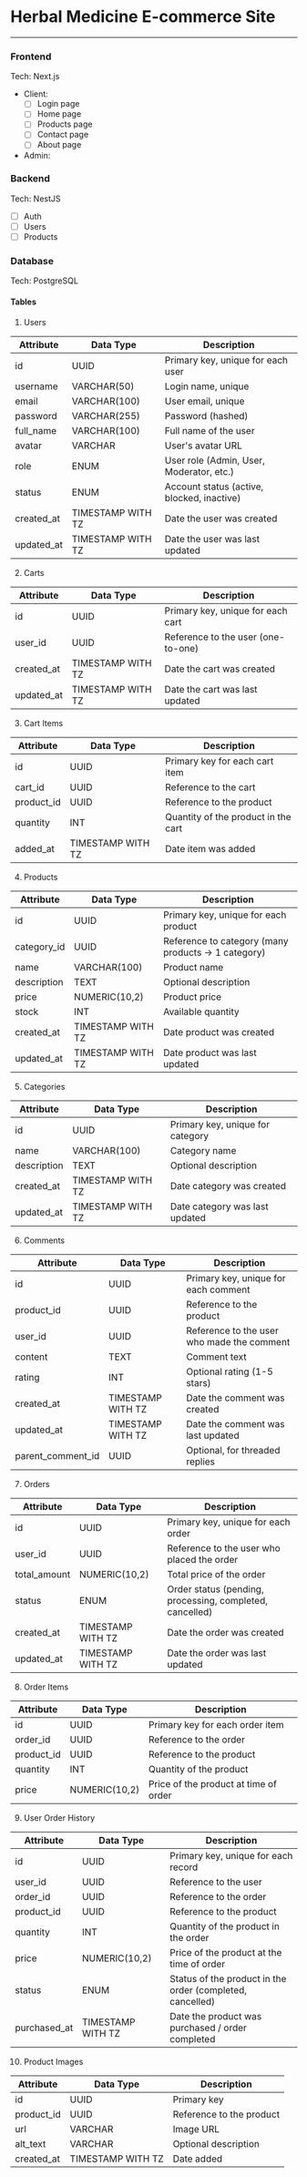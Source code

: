 # Herbal Medicine E-commerce Site

---

### Frontend

Tech: Next.js

- Client:
  - [ ] Login page
  - [ ] Home page
  - [ ] Products page
  - [ ] Contact page
  - [ ] About page
- Admin:

### Backend

Tech: NestJS

- [ ] Auth
- [ ] Users
- [ ] Products

### Database

Tech: PostgreSQL

#### Tables

1. Users

| Attribute  | Data Type         | Description                                |
| ---------- | ----------------- | ------------------------------------------ |
| id         | UUID              | Primary key, unique for each user          |
| username   | VARCHAR(50)       | Login name, unique                         |
| email      | VARCHAR(100)      | User email, unique                         |
| password   | VARCHAR(255)      | Password (hashed)                          |
| full_name  | VARCHAR(100)      | Full name of the user                      |
| avatar     | VARCHAR           | User's avatar URL                          |
| role       | ENUM              | User role (Admin, User, Moderator, etc.)   |
| status     | ENUM              | Account status (active, blocked, inactive) |
| created_at | TIMESTAMP WITH TZ | Date the user was created                  |
| updated_at | TIMESTAMP WITH TZ | Date the user was last updated             |

2. Carts

| Attribute  | Data Type         | Description                        |
| ---------- | ----------------- | ---------------------------------- |
| id         | UUID              | Primary key, unique for each cart  |
| user_id    | UUID              | Reference to the user (one-to-one) |
| created_at | TIMESTAMP WITH TZ | Date the cart was created          |
| updated_at | TIMESTAMP WITH TZ | Date the cart was last updated     |

3. Cart Items

| Attribute  | Data Type         | Description                         |
| ---------- | ----------------- | ----------------------------------- |
| id         | UUID              | Primary key for each cart item      |
| cart_id    | UUID              | Reference to the cart               |
| product_id | UUID              | Reference to the product            |
| quantity   | INT               | Quantity of the product in the cart |
| added_at   | TIMESTAMP WITH TZ | Date item was added                 |

4. Products

| Attribute   | Data Type         | Description                                        |
| ----------- | ----------------- | -------------------------------------------------- |
| id          | UUID              | Primary key, unique for each product               |
| category_id | UUID              | Reference to category (many products → 1 category) |
| name        | VARCHAR(100)      | Product name                                       |
| description | TEXT              | Optional description                               |
| price       | NUMERIC(10,2)     | Product price                                      |
| stock       | INT               | Available quantity                                 |
| created_at  | TIMESTAMP WITH TZ | Date product was created                           |
| updated_at  | TIMESTAMP WITH TZ | Date product was last updated                      |

5. Categories

| Attribute   | Data Type         | Description                      |
| ----------- | ----------------- | -------------------------------- |
| id          | UUID              | Primary key, unique for category |
| name        | VARCHAR(100)      | Category name                    |
| description | TEXT              | Optional description             |
| created_at  | TIMESTAMP WITH TZ | Date category was created        |
| updated_at  | TIMESTAMP WITH TZ | Date category was last updated   |

6. Comments

| Attribute         | Data Type         | Description                                |
| ----------------- | ----------------- | ------------------------------------------ |
| id                | UUID              | Primary key, unique for each comment       |
| product_id        | UUID              | Reference to the product                   |
| user_id           | UUID              | Reference to the user who made the comment |
| content           | TEXT              | Comment text                               |
| rating            | INT               | Optional rating (1-5 stars)                |
| created_at        | TIMESTAMP WITH TZ | Date the comment was created               |
| updated_at        | TIMESTAMP WITH TZ | Date the comment was last updated          |
| parent_comment_id | UUID              | Optional, for threaded replies             |

7. Orders

| Attribute    | Data Type         | Description                                              |
| ------------ | ----------------- | -------------------------------------------------------- |
| id           | UUID              | Primary key, unique for each order                       |
| user_id      | UUID              | Reference to the user who placed the order               |
| total_amount | NUMERIC(10,2)     | Total price of the order                                 |
| status       | ENUM              | Order status (pending, processing, completed, cancelled) |
| created_at   | TIMESTAMP WITH TZ | Date the order was created                               |
| updated_at   | TIMESTAMP WITH TZ | Date the order was last updated                          |

8. Order Items

| Attribute  | Data Type     | Description                           |
| ---------- | ------------- | ------------------------------------- |
| id         | UUID          | Primary key for each order item       |
| order_id   | UUID          | Reference to the order                |
| product_id | UUID          | Reference to the product              |
| quantity   | INT           | Quantity of the product               |
| price      | NUMERIC(10,2) | Price of the product at time of order |

9. User Order History

| Attribute    | Data Type         | Description                                               |
| ------------ | ----------------- | --------------------------------------------------------- |
| id           | UUID              | Primary key, unique for each record                       |
| user_id      | UUID              | Reference to the user                                     |
| order_id     | UUID              | Reference to the order                                    |
| product_id   | UUID              | Reference to the product                                  |
| quantity     | INT               | Quantity of the product in the order                      |
| price        | NUMERIC(10,2)     | Price of the product at the time of order                 |
| status       | ENUM              | Status of the product in the order (completed, cancelled) |
| purchased_at | TIMESTAMP WITH TZ | Date the product was purchased / order completed          |

10. Product Images

| Attribute  | Data Type         | Description              |
| ---------- | ----------------- | ------------------------ |
| id         | UUID              | Primary key              |
| product_id | UUID              | Reference to the product |
| url        | VARCHAR           | Image URL                |
| alt_text   | VARCHAR           | Optional description     |
| created_at | TIMESTAMP WITH TZ | Date added               |
